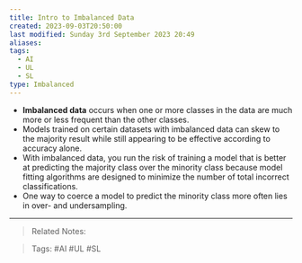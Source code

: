 ```yaml
---
title: Intro to Imbalanced Data
created: 2023-09-03T20:50:00
last modified: Sunday 3rd September 2023 20:49
aliases: 
tags:
  - AI
  - UL
  - SL
type: Imbalanced
---
```

- **Imbalanced data** occurs when one or more classes in the data are much more or less frequent than the other classes.
- Models trained on certain datasets with imbalanced data can skew to the majority result while still appearing to be effective according to accuracy alone.
- With imbalanced data, you run the risk of training a model that is better at predicting the majority class over the minority class because model fitting algorithms are designed to minimize the number of total incorrect classifications.
- One way to coerce a model to predict the minority class more often lies in over- and undersampling.
---
>Related Notes:
 
>Tags: #AI #UL #SL 
